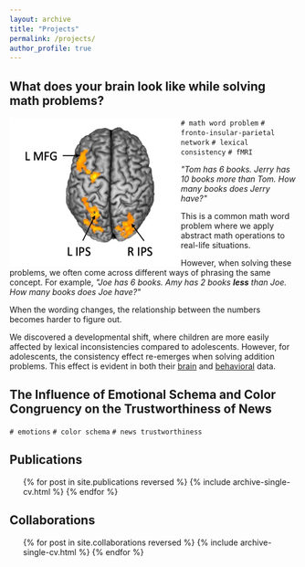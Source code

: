 ```yaml
---
layout: archive
title: "Projects"
permalink: /projects/
author_profile: true
---
```


## What does your brain look like while solving math problems?

<img align="left" width="300" src='/images/wholebrain_interaction.jpg'>

`# math word problem` `# fronto-insular-parietal network` `# lexical consistency` `# fMRI` 


*"Tom has 6 books. Jerry has 10 books more than Tom. How many books does Jerry have?"*

This is a common math word problem where we apply abstract math operations to real-life situations.

However, when solving these problems, we often come across different ways of phrasing the same concept. For example, *"Joe has 6 books. Amy has 2 books **less** than Joe. How many books does Joe have?"*

When the wording changes, the relationship between the numbers becomes harder to figure out.

We discovered a developmental shift, where children are more easily affected by lexical inconsistencies compared to adolescents. However, for adolescents, the consistency effect re-emerges when solving addition problems. This effect is evident in both their [brain](https://cocoyamo.github.io/publications/2024-04-15-age-related_differences_in_brain_responses_in_mathematical_problem-solving_among_children_and_adolescents)  and [behavioral](https://cocoyamo.github.io/publications/2022-10-15-development-of-operation-specific-lexical-consistency-effect-in-arithmetic-word-problem-solving) data.


The Influence of Emotional Schema and Color Congruency on the Trustworthiness of News
-----
`# emotions` `# color schema` `# news trustworthiness`



Publications
-----
  <ul>{% for post in site.publications reversed %}
    {% include archive-single-cv.html %}
  {% endfor %}</ul>

Collaborations
-----
  <ul>{% for post in site.collaborations reversed %}
    {% include archive-single-cv.html %}
  {% endfor %}</ul>
